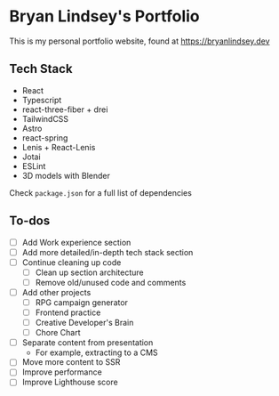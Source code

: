 # Bryan Lindsey's Portfolio

This is my personal portfolio website, found at https://bryanlindsey.dev

## Tech Stack

- React
- Typescript
- react-three-fiber + drei
- TailwindCSS
- Astro
- react-spring
- Lenis + React-Lenis
- Jotai
- ESLint
- 3D models with Blender

Check `package.json` for a full list of dependencies

## To-dos

- [ ] Add Work experience section
- [ ] Add more detailed/in-depth tech stack section
- [ ] Continue cleaning up code
  - [ ] Clean up section architecture
  - [ ] Remove old/unused code and comments
- [ ] Add other projects
  - [ ] RPG campaign generator
  - [ ] Frontend practice
  - [ ] Creative Developer's Brain
  - [ ] Chore Chart
- [ ] Separate content from presentation
  - For example, extracting to a CMS
- [ ] Move more content to SSR
- [ ] Improve performance
- [ ] Improve Lighthouse score
